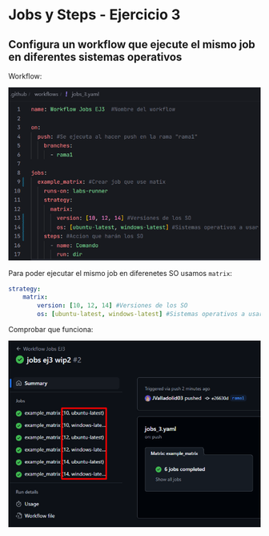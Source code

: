 # Jobs y Steps - Ejercicio 3

## Configura un workflow que ejecute el mismo job en diferentes sistemas operativos

Workflow:

![](../../datos/jobs_ej3_foto1.png)

Para poder ejecutar el mismo job en diferenetes SO usamos `matrix`:

```yaml
strategy:
    matrix:
        version: [10, 12, 14] #Versiones de los SO
        os: [ubuntu-latest, windows-latest] #Sistemas operativos a usar
```

Comprobar que funciona:

![](../../datos/jobs_ej3_foto2.png)